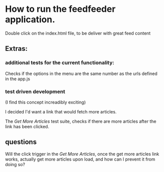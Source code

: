 # How to run the feedfeeder application.

Double click on the index.html file, to be deliver with great feed content

## Extras:

### additional tests for the current functionality:
Checks if the options in the menu are the same number as the urls defined in the app.js


### test driven development

(I find this concept increadibly exciting)

I decided I'd want a link that would fetch more articles.

The *Get More Articles* test suite, checks if there are more articles after the link has been clicked.



## questions
Will the click trigger in the *Get More Articles*, once the get more articles link works,  actually get more articles upon load, and how can I prevent it from doing so?